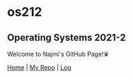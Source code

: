 # os212
## Operating Systems 2021-2
Welcome to Najmi's GitHub Page!♛

[Home](https://najmialy.github.io/os212/) | [My Repo](https://github.com/najmialy/os212) | [Log](https://najmialy.github.io/os212/TXT/mylog.txt)

